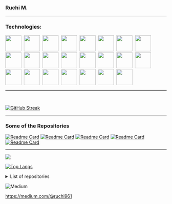 

<!--
**ruchi961/ruchi961** is a ✨ _special_ ✨ repository because its `README.md` (this file) appears on your GitHub profile.

Here are some ideas to get you started:

- 🔭 I’m currently working on ..vc.
- 🌱 I’m currently learning ..cv.
- 👯 I’m looking to collaborate onvc ...
- 🤔 I’m looking for help with ..vc.
- 💬 Ask me about ...v
- 📫 How to reach me: .vc..
- 😄 Pronouns: ...c
- ⚡ Fun fact: ...cv
-->


<h3> Ruchi M.</h3>
<hr/>
<h3>Technologies: </h3>
<span>
<img src="https://cdn.jsdelivr.net/gh/devicons/devicon/icons/python/python-original-wordmark.svg" height=50>&nbsp;
<img src="https://cdn.jsdelivr.net/gh/devicons/devicon/icons/vuejs/vuejs-original-wordmark.svg" height=50>&nbsp;
<img src="https://cdn.jsdelivr.net/gh/devicons/devicon/icons/flask/flask-original.svg" height=50>&nbsp;
<img src="https://cdn.jsdelivr.net/gh/devicons/devicon/icons/arduino/arduino-original-wordmark.svg" height=50>&nbsp;
<img src="https://cdn.jsdelivr.net/gh/devicons/devicon/icons/canva/canva-original.svg" height=50>&nbsp;
<img src="https://cdn.jsdelivr.net/gh/devicons/devicon/icons/androidstudio/androidstudio-original-wordmark.svg" height=50>&nbsp;
<img src="https://cdn.jsdelivr.net/gh/devicons/devicon/icons/go/go-original.svg" height=50>&nbsp;
<img src="https://cdn.jsdelivr.net/gh/devicons/devicon/icons/html5/html5-original-wordmark.svg" height=50>&nbsp;
<img src="https://cdn.jsdelivr.net/gh/devicons/devicon/icons/java/java-original-wordmark.svg" height=50>&nbsp;
<img src="https://cdn.jsdelivr.net/gh/devicons/devicon/icons/jupyter/jupyter-original-wordmark.svg" height=50>&nbsp;
<img src="https://cdn.jsdelivr.net/gh/devicons/devicon/icons/mysql/mysql-original-wordmark.svg" height=50>&nbsp;
<img src="https://cdn.jsdelivr.net/gh/devicons/devicon/icons/r/r-original.svg" height=50>&nbsp;
<img src="https://cdn.jsdelivr.net/gh/devicons/devicon/icons/rstudio/rstudio-plain.svg" height=50>&nbsp;
<img src="https://cdn.jsdelivr.net/gh/devicons/devicon/icons/solidity/solidity-original.svg" height=50>&nbsp;
<img src="https://cdn.jsdelivr.net/gh/devicons/devicon/icons/sqlite/sqlite-original-wordmark.svg" height=50>&nbsp;
<img src="https://cdn.jsdelivr.net/gh/devicons/devicon/icons/selenium/selenium-original.svg" height=50>&nbsp;
<img src="https://cdn.jsdelivr.net/gh/devicons/devicon/icons/linux/linux-original.svg" height=50>&nbsp;
<img src="https://cdn.jsdelivr.net/gh/devicons/devicon/icons/firebase/firebase-plain-wordmark.svg" height=50>&nbsp;
<img src="https://cdn.jsdelivr.net/gh/devicons/devicon/icons/css3/css3-original-wordmark.svg" height=50>&nbsp;
<img src="https://cdn.jsdelivr.net/gh/devicons/devicon/icons/cplusplus/cplusplus-original.svg" height=50>&nbsp;
<img src="https://cdn.jsdelivr.net/gh/devicons/devicon/icons/c/c-original.svg" height=50>&nbsp;
<img src="https://cdn.jsdelivr.net/gh/devicons/devicon/icons/android/android-original-wordmark.svg" height=50>&nbsp;
<img src="https://cdn.jsdelivr.net/gh/devicons/devicon/icons/javascript/javascript-plain.svg" height=50>&nbsp;
                   
</span>

<hr/>
<br/>

[![GitHub Streak](https://streak-stats.demolab.com/?user=ruchi961&theme=dark)](https://git.io/streak-stats)
<!--[![Anurag's GitHub stats](https://github-readme-stats.vercel.app/api?username=ruchi961)](https://github.com/anuraghazra/github-readme-stats)-->
<hr/>
<h3>Some of the Repositories</h3>

[![Readme Card](https://github-readme-stats-sigma-five.vercel.app/api/pin/?username=ruchi961&repo=NLP_MiniProject)](https://github.com/ruchi961/NLP_MiniProject)
[![Readme Card](https://github-readme-stats-sigma-five.vercel.app/api/pin/?username=ruchi961&repo=Plagiarism_Checker_Project)](https://github.com/ruchi961/Plagiarism_Checker_Project)
[![Readme Card](https://github-readme-stats-sigma-five.vercel.app/api/pin/?username=ruchi961&repo=Tridoku_In_Python)](https://github.com/ruchi961/Tridoku_In_Python)
[![Readme Card](https://github-readme-stats-sigma-five.vercel.app/api/pin/?username=ruchi961&repo=Block_And_Blockchain_Implementation_Python)](https://github.com/ruchi961/Block_And_Blockchain_Implementation_Python)
[![Readme Card](https://github-readme-stats-sigma-five.vercel.app/api/pin/?username=ruchi961&repo=PageRank_Implementation_Python)](https://github.com/ruchi961/PageRank_Implementation_Python)
<hr/>


![](https://komarev.com/ghpvc/?username=ruchi961&label=PROFILE+VIEWS) 

[![Top Langs](https://github-readme-stats-sigma-five.vercel.app/api/top-langs/?username=ruchi961&layout=donut-vertical)](https://github.com/ruchi961/github-readme-stats)

<details><summary>List of repositories</summary>

*   <a href="https://github.com/ruchi961/ScrapperPython_InvoiceTable">ScrapperPython_InvoiceTable</a>
*   <a href="https://github.com/ruchi961/Operating-System-Scheduling-Algorithms-Python">Operating-System-Scheduling-Algorithms-Python</a>
*   <a href="https://github.com/ruchi961/Menu_HashAlgorithms">Menu_HashAlgorithms</a>
*   <a href="https://github.com/ruchi961/TicTacToe">TicTacToe</a>
*   <a href="https://github.com/ruchi961/PageReplacement-Algorithms-OS-Python">PageReplacement-Algorithms-OS-Python</a>
*   <a href="https://github.com/ruchi961/NLP_MiniProject">NLP_MiniProject</a>
*   <a href="https://github.com/ruchi961/UML-Diagrams-Dance-class-management">UML-Diagrams-Dance-class-management</a>
*   <a href="https://github.com/ruchi961/Tkinter-Programs">Tkinter-Programs</a>
*   <a href="https://github.com/ruchi961/Tridoku_In_Python">Tridoku_In_Python</a>
*   <a href="https://github.com/ruchi961/Fibonacci_JAR_Implementation">Fibonacci_JAR_Implementation</a>
*   <a href="https://github.com/ruchi961/EthereumSolidityBasicPrograms">EthereumSolidityBasicPrograms</a>
*   <a href="https://github.com/ruchi961/Memorizer-Game">Memorizer-Game</a>
*   <a href="https://github.com/ruchi961/HiringProblem_Algorithm">HiringProblem_Algorithm</a>
*   <a href="https://github.com/ruchi961/Block_And_Blockchain_Implementation_Python">Block_And_Blockchain_Implementation_Python</a>
*   <a href="https://github.com/ruchi961/Algorithms">Algorithms</a>
*   <a href="https://github.com/ruchi961/login-Page-Dotnet">login-Page-Dotnet</a>
*   <a href="https://github.com/ruchi961/Crossword-Print-Dynamic-C-Lang-Mini-Project">Crossword-Print-Dynamic-C-Lang-Mini-Project</a>
*   <a href="https://github.com/ruchi961/WebServices_JavaNetbeans">WebServices_JavaNetbeans</a>
*   <a href="https://github.com/ruchi961/JavaGUI_StudeDetails">JavaGUI_StudeDetails</a>
*   <a href="https://github.com/ruchi961/JavaSwing_SalonAppointmentApplication">JavaSwing_SalonAppointmentApplication</a>
*   <a href="https://github.com/ruchi961/Enterprise_Integration_Shipment_Invoice_APIs">Enterprise_Integration_Shipment_Invoice_APIs</a>
*   <a href="https://github.com/ruchi961/Plagiarism_Checker_Project">Plagiarism_Checker_Project</a>
*   <a href="https://github.com/ruchi961/ComplexNumberOperationsInPython">ComplexNumberOperationsInPython</a>
*   <a href="https://github.com/ruchi961/DashBoard_R">DashBoard_R</a>
</details>

![Medium](https://img.shields.io/badge/Medium-12100E?style=for-the-badge&logo=medium&logoColor=white)

https://medium.com/@ruchi961 

